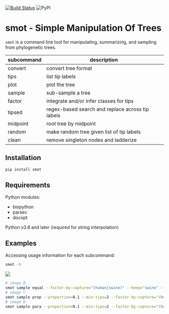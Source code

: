 [![Build Status](https://travis-ci.org/flu-crew/smot.svg?branch=master)](https://travis-ci.org/flu-crew/smot)
![PyPI](https://img.shields.io/pypi/v/smot.svg)

# smot - Simple Manipulation Of Trees

`smot` is a command line tool for manipulating, summarizing, and sampling from
phylogenetic trees.


 | subcommand | description                                      |
 | ---------- | ------------------------------------------------ |
 | convert    | convert tree format                              |
 | tips       | list tip labels                                  |
 | plot       | plot the tree                                    |
 | sample     | sub-sample a tree                                |
 | factor     | integrate and/or infer classes for tips          |
 | tipsed     | regex-based search and replace across tip labels |
 | midpoint   | root tree by midpoint                            |
 | random     | make random tree given list of tip labels        |
 | clean      | remove singleton nodes and ladderize             |


## Installation

``` sh
pip install smot
```

## Requirements

Python modules:
 * biopython
 * parsec
 * docopt

Python v3.6 and later (required for string interpolation)

## Examples

Accessing usage information for each subcommand:

``` sh
smot -h
```


![](images/pdm-1.png)

``` sh
# image B
smot sample equal --factor-by-capture="(human|swine)" --keep="swine" --seed=42 --max-tips=2 pdm.tre > pdm-equal.tre
# image C
smot sample prop --proportion=0.1 --min-tips=2 --factor-by-capture="(human|swine)" --keep="swine" --seed=42 pdm.tre > pdm-prop.tre
# image D
smot sample para --proportion=0.1 --min-tips=2 --factor-by-capture="(human|swine)" --keep="swine" --seed=42 pdm.tre > pdm-para.tre
```
